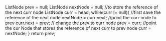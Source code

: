ListNode prev = null;
ListNode nextNode = null; //to store the reference of the next curr node
ListNode curr = head;
while(curr != null){
//first save the reference of the next node
nextNode = curr.next;
//point the curr node to prev
curr.next = prev;
// change the prev to curr node
prev = curr;
//point the cur Node that stores the reference of next curr to prev node
curr = nextNode;
}
return prev;